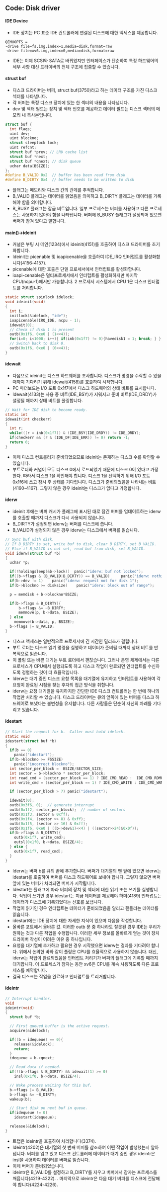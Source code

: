 ## Code: Disk driver

#### IDE Device

* IDE 장치는 PC 표준 IDE 컨트롤러에 연결된 디스크에 대한 액세스를 제공합니다.

```
QEMUOPTS = 
-drive file=fs.img,index=1,media=disk,format=raw 
-drive file=xv6.img,index=0,media=disk,format=raw
```

* IDE는 이제 SCSI와 SATA로 바뀌었지만 인터페이스가 단순하여 특정 하드웨어의 세부 사항 대신 드라이버의 전체 구조에 집중할 수 있습니다.

#### struct buf

* 디스크 드라이버는 버퍼, struct buf(3750)라고 하는 데이터 구조를 가진 디스크 섹터를 나타냅니다. 
* 각 버퍼는 특정 디스크 장치에 있는 한 섹터의 내용을 나타냅니다.
* dev 및 섹터 필드는 장치 및 섹터 번호를 제공하고 데이터 필드는 디스크 섹터의 메모리 내 복사본입니다.

```c
struct buf {
  int flags;
  uint dev;
  uint blockno;
  struct sleeplock lock;
  uint refcnt;
  struct buf *prev; // LRU cache list
  struct buf *next;
  struct buf *qnext; // disk queue
  uchar data[BSIZE];
};
#define B_VALID 0x2  // buffer has been read from disk
#define B_DIRTY 0x4  // buffer needs to be written to disk
```

* 플래그는 메모리와 디스크 간의 관계를 추적합니다. 
* B_VALID 플래그는 데이터를 읽었음을 의미하고 B_DIRTY 플래그는 데이터를 기록해야 함을 의미합니다. 
* B_BUSY 플래그는 잠금 비트입니다. 일부 프로세스는 버퍼를 사용하고 다른 프로세스는 사용하지 않아야 함을 나타냅니다. 버퍼에 B_BUSY 플래그가 설정되어 있으면 버퍼가 잠겨 있다고 말합니다.

#### main()->ideinit

* 커널은 부팅 시 메인(1234)에서 ideinit(4151)를 호출하여 디스크 드라이버를 초기화합니다. 
* Ideinit는 picenable 및 ioapicenable을 호출하여 IDE_IRQ 인터럽트를 활성화합니다(4156-4157). 
* picenable에 대한 호출은 단일 프로세서에서 인터럽트를 활성화합니다. 
* ioapi-cenable은 멀티프로세서에서 인터럽트를 활성화하지만 마지막 CPU(ncpu-1)에서만 가능합니다. 2 프로세서 시스템에서 CPU 1은 디스크 인터럽트를 처리합니다.

```c
static struct spinlock idelock;
void ideinit(void)
{
  int i;
  initlock(&idelock, "ide");
  ioapicenable(IRQ_IDE, ncpu - 1);
  idewait(0);
  // Check if disk 1 is present
  outb(0x1f6, 0xe0 | (1<<4));
  for(i=0; i<1000; i++){ if(inb(0x1f7) != 0){havedisk1 = 1; break; } }
  // Switch back to disk 0.
  outb(0x1f6, 0xe0 | (0<<4));
}
```

#### idewait

* 다음으로 ideinit는 디스크 하드웨어를 조사합니다. 디스크가 명령을 수락할 수 있을 때까지 기다리기 위해 idewait(4158)를 호출하여 시작합니다. 
* PC 마더보드는 I/O 포트 0x1f7에서 디스크 하드웨어의 상태 비트를 표시합니다.
* Idewait(4133)는 사용 중 비트(IDE_BSY)가 지워지고 준비 비트(IDE_DRDY)가 설정될 때까지 상태 비트를 폴링합니다. 

```c
// Wait for IDE disk to become ready.
static int
idewait(int checkerr)
{
  int r;
  while(((r = inb(0x1f7)) & (IDE_BSY|IDE_DRDY)) != IDE_DRDY);
  if(checkerr && (r & (IDE_DF|IDE_ERR)) != 0) return -1;
  return 0;
}
```

* 이제 디스크 컨트롤러가 준비되었으므로 ideinit는 존재하는 디스크 수를 확인할 수 있습니다. 
* 부트로더와 커널이 모두 디스크 0에서 로드되었기 때문에 디스크 0이 있다고 가정한다.  따라서  디스크 1을 확인해야 합니다. 디스크 1을 선택하기 위해 I/O 포트 0x1f6에 쓰고 잠시 후 상태를 기다립니다. 디스크가 준비되었음을 나타내는 비트(4160-4167). 그렇지 않은 경우 ideinit는 디스크가 없다고 가정합니다.

#### iderw

* ideinit 후에는 버퍼 캐시가 플래그에 표시된 대로 잠긴 버퍼를 업데이트하는 iderw를 호출할 때까지 디스크가 다시 사용되지 않습니다. 
* B_DIRTY가 설정되면 iderw는 버퍼를 디스크에 씁니다. 
* B_VALID가 설정되지 않은 경우 iderw는 디스크에서 버퍼를 읽습니다.

```c
// Sync buf with disk.
// If B_DIRTY is set, write buf to disk, clear B_DIRTY, set B_VALID.
// Else if B_VALID is not set, read buf from disk, set B_VALID.
void iderw(struct buf *b)
{
  uchar *p;

  if(!holdingsleep(&b->lock))  panic("iderw: buf not locked");
  if((b->flags & (B_VALID|B_DIRTY)) == B_VALID)     panic("iderw: nothing to do");
  if(b->dev != 1)    panic("iderw: request not for disk 1");
  if(b->blockno >= disksize)    panic("iderw: block out of range");

  p = memdisk + b->blockno*BSIZE;

  if(b->flags & B_DIRTY){   
      b->flags &= ~B_DIRTY;   
      memmove(p, b->data, BSIZE);
  } else
    memmove(b->data, p, BSIZE);
  b->flags |= B_VALID;
}
```

* 디스크 액세스는 일반적으로 프로세서에 긴 시간인 밀리초가 걸립니다. 
* 부트 로더는 디스크 읽기 명령을 실행하고 데이터가 준비될 때까지 상태 비트를 반복적으로 읽습니다. 
* 이 폴링 또는 바쁜 대기는 부트 로더에서 괜찮습니다. 그러나 운영 체제에서는 다른 프로세스가 CPU에서 실행되도록 하고 디스크 작업이 완료되면 인터럽트를 수신하도록 정렬하는 것이 더 효율적입니다.
* Iderw는 대기 중인 디스크 요청 목록을 대기열에 유지하고 인터럽트를 사용하여 각 요청이 완료된 시점을 찾는 후자의 접근 방식을 취합니다.
* iderw는 요청 대기열을 유지하지만 간단한 IDE 디스크 컨트롤러는 한 번에 하나의 작업만 처리할 수 있습니다. 디스크 드라이버는 큐의 앞쪽에 있는 버퍼를 디스크 하드웨어로 보냈다는 불변성을 유지합니다. 다른 사람들은 단순히 자신의 차례를 기다리고 있습니다.

#### idestart

```c
// Start the request for b.  Caller must hold idelock.
static void
idestart(struct buf *b)
{
  if(b == 0)
    panic("idestart");
  if(b->blockno >= FSSIZE)
    panic("incorrect blockno");
  int sector_per_block =  BSIZE/SECTOR_SIZE;
  int sector = b->blockno * sector_per_block;
  int read_cmd = (sector_per_block == 1) ? IDE_CMD_READ :  IDE_CMD_RDMUL;
  int write_cmd = (sector_per_block == 1) ? IDE_CMD_WRITE : IDE_CMD_WRMUL;

  if (sector_per_block > 7) panic("idestart");

  idewait(0);
  outb(0x3f6, 0);  // generate interrupt
  outb(0x1f2, sector_per_block);  // number of sectors
  outb(0x1f3, sector & 0xff);
  outb(0x1f4, (sector >> 8) & 0xff);
  outb(0x1f5, (sector >> 16) & 0xff);
  outb(0x1f6, 0xe0 | ((b->dev&1)<<4) | ((sector>>24)&0x0f));
  if(b->flags & B_DIRTY){
    outb(0x1f7, write_cmd);
    outsl(0x1f0, b->data, BSIZE/4);
  } else {
    outb(0x1f7, read_cmd);
  }
}
```

* Iderw는 버퍼 b를 큐의 끝에 추가합니다. 버퍼가 대기열의 맨 앞에 있으면 iderw는 idestart를 호출하여 버퍼를 디스크 하드웨어로 보내야 합니다. 그렇지 않으면 버퍼 앞에 있는 버퍼가 처리되면 버퍼가 시작됩니다. 
* Idestart는 플래그에 따라 버퍼의 장치 및 섹터에 대한 읽기 또는 쓰기를 실행합니다. 작업이 쓰기인 경우 idestart는 지금 데이터를 제공해야 하며(4189) 인터럽트는 데이터가 디스크에 기록되었다는 신호를 보냅니다. 
* 작업이 읽기인 경우 인터럽트는 데이터가 준비되었음을 알리고 핸들러는 데이터를 읽습니다. 
* idestart에는 IDE 장치에 대한 자세한 지식이 있으며 다음을 작성합니다. 
* 올바른 포트에서 올바른 값. 이러한 outb 문 중 하나라도 잘못된 경우 IDE는 우리가 원하는 것과 다른 작업을 수행합니다. 이러한 세부 정보를 올바르게 얻는 것이 장치 드라이버 작성이 어려운 이유 중 하나입니다.
* 요청을 대기열에 추가하고 필요한 경우 시작했으면 iderw는 결과를 기다려야 합니다. 위에서 논의한 바와 같이 폴링은 CPU를 효율적으로 사용하지 않습니다. 대신, iderw는 작업이 완료되었음을 인터럽트 처리기가 버퍼의 플래그에 기록할 때까지 대기합니다. 이 프로세스가 잠자는 동안 xv6은 CPU를 계속 사용하도록 다른 프로세스를 예약합니다.
* 결국 디스크는 작업을 완료하고 인터럽트를 트리거합니다. 

#### ideintr

```c
// Interrupt handler.
void
ideintr(void)
{
  struct buf *b;

  // First queued buffer is the active request.
  acquire(&idelock);

  if((b = idequeue) == 0){
    release(&idelock);
    return;
  }
  idequeue = b->qnext;

  // Read data if needed.
  if(!(b->flags & B_DIRTY) && idewait(1) >= 0)
    insl(0x1f0, b->data, BSIZE/4);

  // Wake process waiting for this buf.
  b->flags |= B_VALID;
  b->flags &= ~B_DIRTY;
  wakeup(b);

  // Start disk on next buf in queue.
  if(idequeue != 0)
    idestart(idequeue);

  release(&idelock);
}
```



* 트랩은 ideintr을 호출하여 처리합니다(3374). 
* Ideintr(4202)은 대기열의 첫 번째 버퍼를 참조하여 어떤 작업이 발생했는지 알아냅니다. 버퍼를 읽고 있고 디스크 컨트롤러에 데이터가 대기 중인 경우 ideintr은 insl을 사용하여 데이터를 버퍼로 읽습니다. 
* 이제 버퍼가 준비되었습니다. 
* ideintr은 B_VALID를 설정하고 B_DIRTY를 지우고 버퍼에서 잠자는 프로세스를 깨웁니다(4219-4222). . 마지막으로 ideintr은 다음 대기 버퍼를 디스크에 전달해야 합니다(4224-4226).